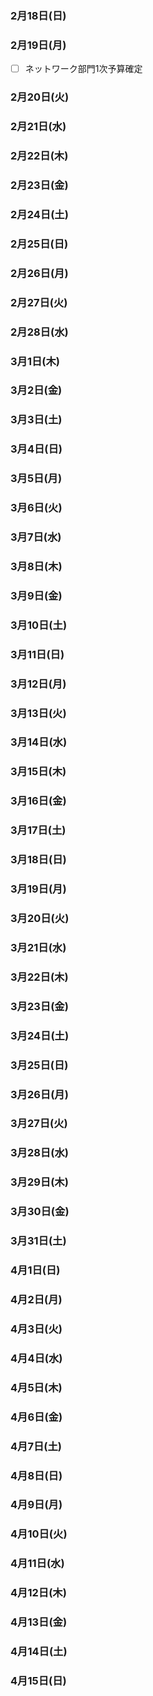 ### 2月18日(日)
### 2月19日(月)
* [ ] ネットワーク部門1次予算確定
### 2月20日(火)
### 2月21日(水)
### 2月22日(木)
### 2月23日(金)
### 2月24日(土)
### 2月25日(日)
### 2月26日(月)
### 2月27日(火)
### 2月28日(水)
### 3月1日(木)
### 3月2日(金)
### 3月3日(土)
### 3月4日(日)
### 3月5日(月)
### 3月6日(火)
### 3月7日(水)
### 3月8日(木)
### 3月9日(金)
### 3月10日(土)
### 3月11日(日)
### 3月12日(月)
### 3月13日(火)
### 3月14日(水)
### 3月15日(木)
### 3月16日(金)
### 3月17日(土)
### 3月18日(日)
### 3月19日(月)
### 3月20日(火)
### 3月21日(水)
### 3月22日(木)
### 3月23日(金)
### 3月24日(土)
### 3月25日(日)
### 3月26日(月)
### 3月27日(火)
### 3月28日(水)
### 3月29日(木)
### 3月30日(金)
### 3月31日(土)
### 4月1日(日)
### 4月2日(月)
### 4月3日(火)
### 4月4日(水)
### 4月5日(木)
### 4月6日(金)
### 4月7日(土)
### 4月8日(日)
### 4月9日(月)
### 4月10日(火)
### 4月11日(水)
### 4月12日(木)
### 4月13日(金)
### 4月14日(土)
### 4月15日(日)